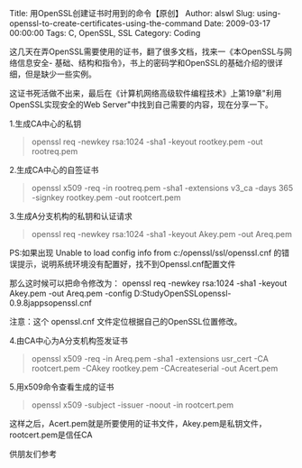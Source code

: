 Title: 用OpenSSL创建证书时用到的命令【原创】
Author: alswl
Slug: using-openssl-to-create-certificates-using-the-command
Date: 2009-03-17 00:00:00
Tags: C, OpenSSL, SSL
Category: Coding

这几天在弄OpenSSL需要使用的证书，翻了很多文档，找来一《本OpenSSL与网络信息安全-
基础、结构和指令》，书上的密码学和OpenSSL的基础介绍的很详细，但是缺少一些实例。

这证书死活做不出来，最后在《计算机网络高级软件编程技术》上第19章"利用OpenSSL实现安全的Web Server"中找到自己需要的内容，现在分享一下。

1.生成CA中心的私钥

>openssl req -newkey rsa:1024 -sha1 -keyout rootkey.pem -out rootreq.pem

2.生成CA中心的自签证书

>openssl x509 -req -in rootreq.pem -sha1 -extensions v3_ca -days 365 -signkey
rootkey.pem -out rootcert.pem

3.生成A分支机构的私钥和认证请求

>openssl req -newkey rsa:1024 -sha1 -keyout Akey.pem -out Areq.pem

PS:如果出现 Unable to load config info from c:/openssl/ssl/openssl.cnf
的错误提示，说明系统环境没有配置好，找不到Openssl.cnf配置文件

那么这时候可以把命令修改为： openssl req -newkey rsa:1024 -sha1 -keyout Akey.pem -out
Areq.pem -config D:StudyOpenSSLopenssl-0.9.8jappsopenssl.cnf

注意：这个 openssl.cnf 文件定位根据自己的OpenSSL位置修改。

4.由CA中心为A分支机构签发证书

>openssl x509 -req -in Areq.pem -sha1 -extensions usr_cert -CA rootcert.pem
-CAkey rootkey.pem -CAcreateserial -out Acert.pem

5.用x509命令查看生成的证书

>openssl x509 -subject -issuer -noout -in rootcert.pem

这样之后，Acert.pem就是所要使用的证书文件，Akey.pem是私钥文件，rootcert.pem是信任CA

供朋友们参考

